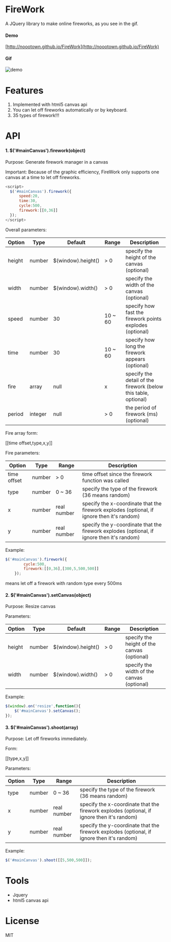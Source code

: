 # FireWork
A JQuery library to make online fireworks, as you see in the gif.

#### Demo

[http://noootown.github.io/FireWork](http://noootown.github.io/FireWork)

#### Gif

![demo](img/firework.gif)

# Features

1. Implemented with html5 canvas api
2. You can let off fireworks automatically or by  keyboard.
3. 35 types of firework!!!

# API

#### 1. $('#mainCanvas').firework(object)

Purpose:
  Generate firework manager in a canvas 

Important:
  Because of the graphic efficiency, FireWork only supports one canvas at a time to let off fireworks.

~~~ javascript
<script>
  $('#mainCanvas').firework({
      speed:20,
      time:30,
      cycle:500,
      firework:[[0,36]]
  });
</script>

~~~

Overall parameters:

Option | Type | Default | Range | Description
------ | ---- | ------- | ----- | -----------
height | number | $(window).height() | > 0 | specify the height of the canvas (optional)
width | number | $(window).width() | > 0 | specify the width of the canvas (optional)
speed | number | 30 | 10 ~ 60 | specify how fast the firework points explodes (optional)
time | number | 30 | 10 ~ 60 | specify how long the firework appears (optional)
fire | array  | null | x | specify the detail of the firework (below this table, optional)
period | integer | null | > 0 | the period of firework (ms) (optional)


Fire array form:

[[time offset,type,x,y]]

Fire parameters:

Option | Type | Range | Description
------ | ---- | ----- | -----------
time offset | number | > 0 | time offset since the firework function was called
type | number | 0 ~ 36 | specify the type of the firework (36 means random)
x | number | real number | specify the x-coordinate that the firework explodes (optional, if ignore then it's random)
y | number | real number | specify the y-coordinate that the firework explodes (optional, if ignore then it's random)

Example:
~~~ javascript
$('#mainCanvas').firework({
        cycle:500,
        firework:[[0,36],[300,5,500,500]]
    });
~~~ 
means let off a firework with random type every 500ms

#### 2. $('#mainCanvas').setCanvas(object)

Purpose:
  Resize canvas

Parameters:

Option | Type | Default | Range | Description
------ | ---- | ------- | ----- | -----------
height | number | $(window).height() | > 0 | specify the height of the canvas (optional)
width | number | $(window).width() | > 0 | specify the width of the canvas (optional)
  
Example:
~~~javascript
$(window).on('resize',function(){
    $('#mainCanvas').setCanvas();
});
~~~

#### 3. $('#mainCanvas').shoot(array)

Purpose:
  Let off fireworks immediately.

Form:

[[type,x,y]]

Parameters:

Option | Type | Range | Description
------ | ---- | ----- | -----------
type | number | 0 ~ 36 | specify the type of the firework (36 means random)
x | number | real number | specify the x-coordinate that the firework explodes (optional, if ignore then it's random)
y | number | real number | specify the y-coordinate that the firework explodes (optional, if ignore then it's random)

Example:
~~~ javascript
$('#mainCanvas').shoot([[5,500,500]]);
~~~ 

# Tools

- Jquery
- html5 canvas api

# License
MIT
